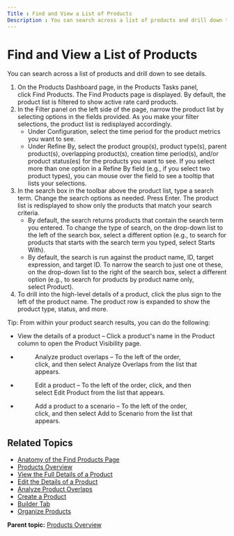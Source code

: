 ```yaml
---
Title : Find and View a List of Products
Description : You can search across a list of products and drill down to see details.
---
```



# Find and View a List of Products



You can search across a list of products and drill down to see details.

1.  On the Products Dashboard page, in the Products Tasks panel,
    click Find Products. The Find
    Products page is displayed. By default, the product list is filtered
    to show active rate card products.
2.  In the Filter panel on the left side of the page, narrow the product
    list by selecting options in the fields provided. As you make your
    filter selections, the product list is redisplayed accordingly.
    - Under Configuration, select the time period for the product
      metrics you want to see.
    - Under Refine By, select the product group(s), product type(s),
      parent product(s), overlapping product(s), creation time
      period(s), and/or product status(es) for the products you want to
      see. If you select more than one option in
      a Refine By field (e.g., if you
      select two product types), you can mouse over the field to see a
      tooltip that lists your selections.
3.  In the search box in the toolbar above the product list, type a
    search term. Change the search options as needed. Press Enter. The
    product list is redisplayed to show only the products that match
    your search criteria.  
    - By default, the search returns products that contain the search
      term you entered. To change the type of search, on the drop-down
      list to the left of the search box, select a different option
      (e.g., to search for products that starts with the search term you
      typed, select Starts With).
    - By default, the search is run against the product name, ID, target
      expression, and target ID. To narrow the search to just one ot
      these, on the drop-down list to the right of the search box,
      select a different option (e.g., to search for products by product
      name only, select Product).
4.  To drill into the high-level details of a product, click the plus
    sign to the left of the product name. The product row is expanded to
    show the product type, status, and more.  
      



Tip: From within your product search
results, you can do the following:

- View the details of a product – Click a product's name in the
  Product column to open the
  Product Visibility page.

- <figure id="ID-00000fec__fig_xjh_4rc_nwb" class="fig fignone">
  <p>Analyze product overlaps – To the left of the order, click, and then
  select Analyze Overlaps from the list
  that appears.</p>
  </figure>

- <figure id="ID-00000fec__fig_zjh_4rc_nwb" class="fig fignone">
  <p>Edit a product – To the left of the order, click, and then
  select Edit Product from the list that
  appears.</p>
  </figure>

- <figure id="ID-00000fec__fig_bkh_4rc_nwb" class="fig fignone">
  <p>Add a product to a scenario – To the left of the order, click, and
  then select Add to Scenario from the
  list that appears.</p>
  </figure>



<div id="ID-00000fec__section_mlh_4rc_nwb" >

## Related Topics

- <a href="anatomy-of-the-find-products-page.html" class="xref">Anatomy of
  the Find Products Page</a>
- <a href="products-overview.html" class="xref">Products Overview</a>
- <a href="view-the-full-details-of-a-product.html" class="xref">View the
  Full Details of a Product</a>
- <a href="edit-the-details-of-a-product.html" class="xref">Edit the
  Details of a Product</a>
- <a href="analyze-product-overlaps.html" class="xref">Analyze Product
  Overlaps</a>
- <a href="create-a-product.html" class="xref">Create a Product</a>
- <a href="builder-tab.html" class="xref">Builder Tab</a>
- <a href="organize-products.html" class="xref">Organize Products</a>  
    





<div class="familylinks">

<div class="parentlink">

**Parent topic:**
<a href="../topics/products-overview.html" class="link">Products
Overview</a>






